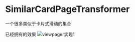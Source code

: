 # SimilarCardPageTransformer

一个很多类似于卡片式滑动的集合

已经拥有的效果
![viewpager实现1](https://github.com/MasterSumCloud/SimilarCardPageTransformer/tree/master/mdres/实现效果vp.gif)
